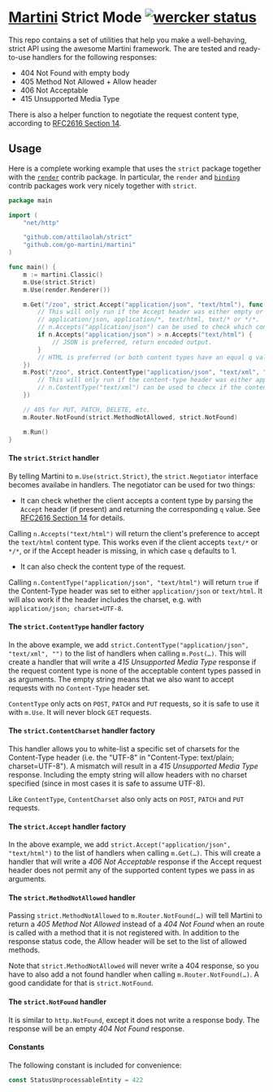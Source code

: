 # [Martini][1] Strict Mode [![wercker status](https://app.wercker.com/status/3adeb16c006087c9a999da4084288241/s/ "wercker status")](https://app.wercker.com/project/bykey/3adeb16c006087c9a999da4084288241)


[1]: //github.com/go-martini/martini

This repo contains a set of utilities that help you make a well-behaving,
strict API using the awesome Martini framework. The are tested and ready-to-use
handlers for the following responses:

* 404 Not Found with empty body
* 405 Method Not Allowed + Allow header
* 406 Not Acceptable
* 415 Unsupported Media Type

There is also a helper function to negotiate the request content type,
according to [RFC2616 Section 14][4].


## Usage

Here is a complete working example that uses the `strict` package together with
the [`render`][2] contrib package. In particular, the `render` and [`binding`][3]
contrib packages work very nicely together with `strict`.

[2]: https://github.com/martini-contrib/render
[3]: https://github.com/martini-contrib/binding

```go
package main

import (
	"net/http"

	"github.com/attilaolah/strict"
	"github.com/go-martini/martini"
)

func main() {
	m := martini.Classic()
	m.Use(strict.Strict)
	m.Use(render.Renderer())

	m.Get("/zoo", strict.Accept("application/json", "text/html"), func(n strict.Negotiator) {
		// This will only run if the Accept header was either empty or included
		// application/json, application/*, text/html, text/* or */*.
		// n.Accepts("application/json") can be used to check which content type is preferred.
		if n.Accepts("application/json") > n.Accepts("text/html") {
			// JSON is preferred, return encoded output.
		}
		// HTML is preferred (or both content types have an equal q value), render template.
	})
	m.Post("/zoo", strict.ContentType("application/json", "text/xml", ""), func(n strict.Negotiator) {
		// This will only run if the content-type header was either application/json, text/xml or empty.
		// n.ContentType("text/xml") can be used to checx if the content type was xml.
	})

	// 405 for PUT, PATCH, DELETE, etc.
	m.Router.NotFound(strict.MethodNotAllowed, strict.NotFound)

	m.Run()
}
```


#### The `strict.Strict` handler

By telling Martini to `m.Use(strict.Strict)`, the `strict.Negotiator` interface
becomes availabe in handlers. The negotiator can be used for two things:

* It can check whether the client accepts a content type by parsing the
  `Accept` header (if present) and returning the corresponding `q` value. See
  [RFC2616 Section 14][4] for details.

[4]: http://www.w3.org/Protocols/rfc2616/rfc2616-sec14.html

Calling `n.Accepts("text/html")` will return the client's preference to accept
the `text/html` content type. This works even if the client accepts `text/*` or
`*/*`, or if the Accept header is missing, in which case `q` defaults to 1.

* It can also check the content type of the request.

Calling `n.ContentType("application/json", "text/html")` will return `true` if
the Content-Type header was set to either `application/json` or `text/html`. It
will also work if the header includes the charset, e.g. with `application/json;
charset=UTF-8`.


#### The `strict.ContentType` handler factory

In the above example, we add `strict.ContentType("application/json",
"text/xml", "")` to the list of handlers when calling `m.Post(…)`.
This will create a handler that will write a *415 Unsupported Media Type*
response if the request content type is none of the acceptable content types
passed in as arguments. The empty string means that we also want to accept
requests with no `Content-Type` header set.

`ContentType` only acts on `POST`, `PATCH` and `PUT` requests, so it is safe to
use it with `m.Use`. It will never block `GET` requests.


#### The `strict.ContentCharset` handler factory

This handler allows you to white-list a specific set of charsets for the
Content-Type header (i.e. the "UTF-8" in "Content-Type: text/plain;
charset=UTF-8"). A mismatch will result in a *415 Unsupported Media Type*
response. Including the empty string will allow headers with no charset
specified (since in most cases it is safe to assume UTF-8).

Like `ContentType`, `ContentCharset` also only acts on `POST`, `PATCH` and
`PUT` requests.


#### The `strict.Accept` handler factory

In the above example, we add `strict.Accept("application/json", "text/html")`
to the list of handlers when calling `m.Get(…)`. This will create a handler
that will write a *406 Not Acceptable* response if the Accept request header
does not permit any of the supported content types we pass in as arguments.


#### The `strict.MethodNotAllowed` handler

Passing `strict.MethodNotAllowed` to `m.Router.NotFound(…)` will tell Martini
to return a *405 Method Not Allowed* instead of a *404 Not Found* when an route
is called with a method that it is not registered with. In addition to the
response status code, the Allow header will be set to the list of allowed
methods.

Note that `strict.MethodNotAllowed` will never write a 404 response, so you
have to also add a not found handler when calling `m.Router.NotFound(…)`.
A good candidate for that is `strict.NotFound`.


#### The `strict.NotFound` handler

It is similar to `http.NotFound`, except it does not write a response body. The
response will be an empty *404 Not Found* response.


#### Constants


The following constant is included for convenience:

```go
const StatusUnprocessableEntity = 422
```
